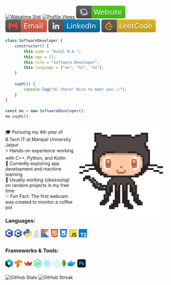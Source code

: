 [![Wakatime Stat](https://wakatime.com/badge/user/018df9ad-64cd-4551-9beb-ef560aba8275.svg)](https://wakatime.com/@018df9ad-64cd-4551-9beb-ef560aba8275)
[![Profile Views](https://komarev.com/ghpvc/?username=kunal-ma&color=blueviolet)](https://github.com/kunal-ma)
[![Website](badges/website.svg)](https://kunalma.pages.dev)
[![Email](badges/email.svg)](mailto:kunalma23@gmail.com)
[![LinkedIn](badges/linkedin.svg)](https://www.linkedin.com/in/kunal-ma)
[![LeetCode](badges/leetcode.svg)](https://www.leetcode.com/kunal-ma)

```js
class SoftwareDeveloper {
    constructor() {
        this.name = "Kunal M.A.";
        this.age = 21;
        this.role = "Software Developer";
        this.language = ["en", "hi", "kn"];
    }

    sayHi() {
        console.log("Hi there! Nice to meet you :)");
    }
}

const me = new SoftwareDeveloper();
me.sayHi();
```

<img align='right' width="290" src="images/animation.gif" >

<br>🎓 Pursuing my 4th year of B.Tech IT at Manipal University Jaipur
<br>⚡ Hands-on experience working with C++, Python, and Kotlin
<br>🧪 Currently exploring app development and machine learning
<br>🌱 Usually working (obsessing) on random projects in my free time
<br>✨ Fun Fact: The first webcam was created to monitor a coffee pot

### Languages:

<img align="left" height=26px style="padding-right:5px" title="C" src="icons/c.png" />
<img align="left" height=26px style="padding-right:5px" title="C++" src="icons/cplusplus.png" />
<img align="left" height=26px style="padding-right:5px" title="Python" src="icons/python.png" />
<img align="left" height=26px style="padding-right:5px" title="Java" src="icons/java.png" />
<img align="left" height=26px style="padding-right:5px" title="Kotlin" src="icons/kotlin.png" />
<img align="left" height=26px style="padding-right:5px" title="HTML" src="icons/html.png" />
<img align="left" height=26px style="padding-right:5px" title="CSS" src="icons/css.png" />
<img align="left" height=26px style="padding-right:5px" title="JavaScript" src="icons/javascript.png" />
<img align="left" height=26px style="padding-right:5px" title="TypeScript" src="icons/typescript.png" />

<br><br>

### Frameworks & Tools:

<img align="left" height=26px style="padding-right:5px" title="Jetpack Compose" src="icons/jetpack.png" />
<img align="left" height=26px style="padding-right:5px" title="TensorFlow" src="icons/tensorflow.png" />
<img align="left" height=26px style="padding-right:5px" title="Streamlit" src="icons/streamlit.png" />
<img align="left" height=26px style="padding-right:5px" title="Node.js" src="icons/nodejs.png" />
<img align="left" height=26px style="padding-right:5px" title="React.js" src="icons/reactjs.png" />
<img align="left" height=26px style="padding-right:5px" title="Electron" src="icons/electron.png" />
<img align="left" height=26px style="padding-right:5px" title="MongoDB" src="icons/mongodb.png" />
<img align="left" height=26px style="padding-right:5px" title="Docker" src="icons/docker.png" />
<img align="left" height=26px style="padding-right:5px" title="Photoshop" src="icons/photoshop.png" />

<br><br>

![GitHub Stats](https://github-readme-stats.vercel.app/api?username=kunal-ma&theme=codeSTACKr&hide_border=true&card_width=410)
![GitHub Streak](https://streak-stats.demolab.com/?user=kunal-ma&theme=codestackr&hide_border=true&card_width=410)
